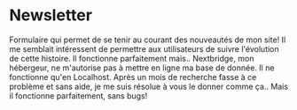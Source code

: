 Newsletter
==========

Formulaire qui permet de se tenir au courant des nouveautés de mon site! 
Il me semblait intéressent de permettre aux utilisateurs de suivre l'évolution de cette histoire.
Il fonctionne parfaitement mais..
Nextbridge, mon hébergeur, ne m'autorise pas à mettre en ligne ma base de donnée. Il ne fonctionne qu'en Localhost. 
Après un mois de recherche fasse à ce problème et sans aide, je me suis résolue à vous le donner comme ça..
Mais il fonctionne parfaitement, sans bugs!

